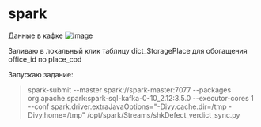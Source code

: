 # spark

Данные в кафке
![image](https://github.com/user-attachments/assets/291de304-616f-4db1-9f07-6a894cb88da1)

Заливаю в локальный клик таблицу dict_StoragePlace для обогащения office_id по place_cod

Запускаю задание:
> spark-submit --master spark://spark-master:7077
--packages org.apache.spark:spark-sql-kafka-0-10_2.12:3.5.0
--executor-cores 1
--conf spark.driver.extraJavaOptions="-Divy.cache.dir=/tmp -Divy.home=/tmp"
/opt/spark/Streams/shkDefect_verdict_sync.py



